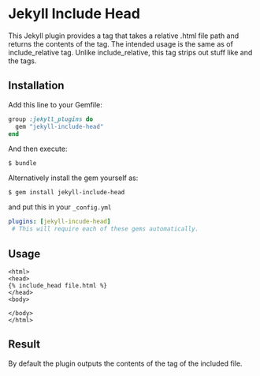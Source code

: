 # Jekyll Include Head

This Jekyll plugin provides a tag that takes a relative .html file path and returns the contents of the <head> tag.
The intended usage is the same as of include_relative tag. Unlike include_relative, this tag strips out stuff like <!DOCTYPE html> and the <body> tags.

## Installation

Add this line to your Gemfile:

```ruby
group :jekyll_plugins do
  gem "jekyll-include-head"
end
```

And then execute:

    $ bundle

Alternatively install the gem yourself as:

    $ gem install jekyll-include-head

and put this in your ``_config.yml`` 

```yaml
plugins: [jekyll-incude-head]
 # This will require each of these gems automatically.
```

## Usage

```
<html>
<head>
{% include_head file.html %}
</head>
<body>

</body>
</html>
```

## Result

By default the plugin outputs the contents of the <head> tag of the included file.